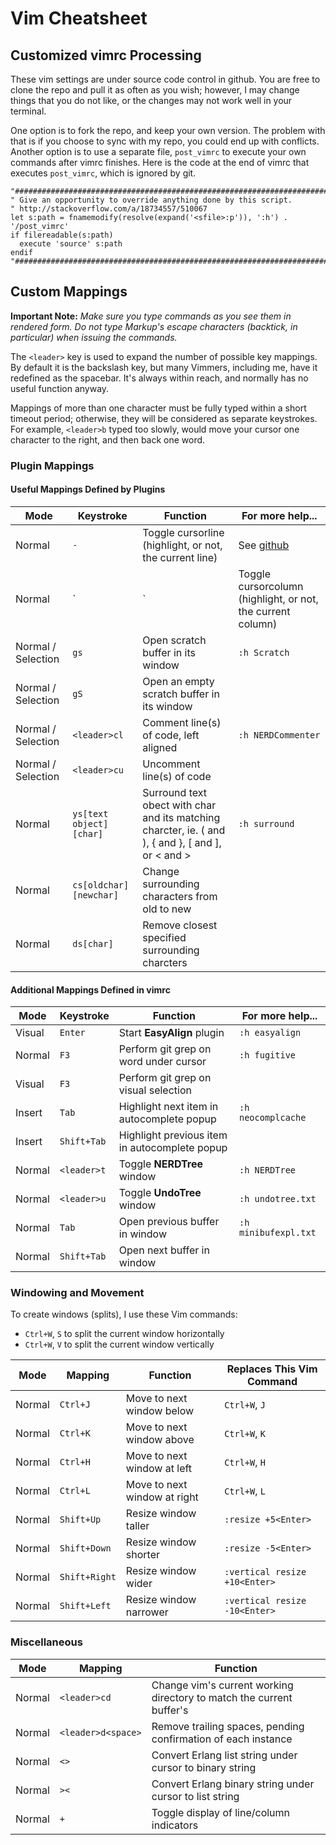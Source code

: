 # Vim Cheatsheet

## Customized vimrc Processing

These vim settings are under source code control in github. You are free to clone the repo and pull it as often as you wish; however, I may change things that you do not like, or the changes may not work well in your terminal.

One option is to fork the repo, and keep your own version. The problem with that is if you choose to sync with my repo, you could end up with conflicts. Another option is to use a separate file, `post_vimrc` to execute your own commands after vimrc finishes. Here is the code at the end of vimrc that executes `post_vimrc`, which is ignored by git.

```
"##########################################################################
" Give an opportunity to override anything done by this script.
" http://stackoverflow.com/a/18734557/510067
let s:path = fnamemodify(resolve(expand('<sfile>:p')), ':h') . '/post_vimrc'
if filereadable(s:path)
  execute 'source' s:path
endif
"##########################################################################
```

## Custom Mappings

**Important Note:** *Make sure you type commands as you see them in rendered form. Do not type Markup's escape characters (backtick, in particular) when issuing the commands.*

The `<leader>` key is used to expand the number of possible key mappings. By default it is the backslash key, but many Vimmers, including me, have it redefined as the spacebar. It's always within reach, and normally has no useful function anyway.

Mappings of more than one character must be fully typed within a short timeout period; otherwise, they will be considered as separate keystrokes. For example, `<leader>b` typed too slowly, would move your cursor one character to the right, and then back one word.

### Plugin Mappings

#### Useful Mappings Defined by Plugins

Mode | Keystroke | Function | For more help...
---|---|---|---
Normal             | `-`                     | Toggle cursorline (highlight, or not, the current line)                                            | See [github](https://github.com/mtth/cursorcross.vim)
Normal             | `                       | `                                                                                                  | Toggle cursorcolumn (highlight, or not, the current column) |
Normal / Selection | `gs`                    | Open scratch buffer in its window                                                                  | `:h Scratch`
Normal / Selection | `gS`                    | Open an empty scratch buffer in its window                                                         |
Normal / Selection | `<leader>cl`            | Comment line(s) of code, left aligned                                                              | `:h NERDCommenter`
Normal / Selection | `<leader>cu`            | Uncomment line(s) of code                                                                          |
Normal             | `ys[text object][char]` | Surround text obect with char and its matching charcter, ie. ( and ), { and }, [ and ], or < and > | `:h surround`
Normal             | `cs[oldchar][newchar]`  | Change surrounding characters from old to new                                                      |
Normal             | `ds[char]`              | Remove closest specified surrounding charcters                                                     |

#### Additional Mappings Defined in vimrc

Mode | Keystroke | Function | For more help...
---|---|---|---
Visual | `Enter`     | Start **EasyAlign** plugin                    | `:h easyalign`
Normal | `F3`        | Perform git grep on word under cursor         | `:h fugitive`
Visual | `F3`        | Perform git grep on visual selection          |
Insert | `Tab`       | Highlight next item in autocomplete popup     | `:h neocomplcache`
Insert | `Shift+Tab` | Highlight previous item in autocomplete popup |
Normal | `<leader>t` | Toggle **NERDTree** window                    | `:h NERDTree`
Normal | `<leader>u` | Toggle **UndoTree** window                    | `:h undotree.txt`
Normal | `Tab`       | Open previous buffer in window                | `:h minibufexpl.txt`
Normal | `Shift+Tab` | Open next buffer in window                    |

### Windowing and Movement

To create windows (splits), I use these Vim commands:

* `Ctrl+W`, `S` to split the current window horizontally
* `Ctrl+W`, `V` to split the current window vertically

Mode | Mapping | Function | Replaces This Vim Command
---|---|---|---
Normal | `Ctrl+J`      | Move to next window below    | `Ctrl+W`, `J`
Normal | `Ctrl+K`      | Move to next window above    | `Ctrl+W`, `K`
Normal | `Ctrl+H`      | Move to next window at left  | `Ctrl+W`, `H`
Normal | `Ctrl+L`      | Move to next window at right | `Ctrl+W`, `L`
Normal | `Shift+Up`    | Resize window taller         | `:resize +5<Enter>`
Normal | `Shift+Down`  | Resize window shorter        | `:resize -5<Enter>`
Normal | `Shift+Right` | Resize window wider          | `:vertical resize +10<Enter>`
Normal | `Shift+Left`  | Resize window narrower       | `:vertical resize -10<Enter>`

### Miscellaneous

Mode | Mapping | Function
---|---|---
Normal | `<leader>cd`       | Change vim's current working directory to match the current buffer's
Normal | `<leader>d<space>` | Remove trailing spaces, pending confirmation of each instance
Normal | `<>`               | Convert Erlang list string under cursor to binary string
Normal | `><`               | Convert Erlang binary string under cursor to list string
Normal | `+`                | Toggle display of line/column indicators
